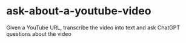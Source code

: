 # ask-about-a-youtube-video
Given a YouTube URL, transcribe the video into text and ask ChatGPT questions about the video
